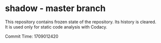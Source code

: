 # shadow - master branch

This repository contains frozen state of the repository.
Its history is cleared. It is used only for static code
analysis with Codacy.

Commit Time: 1709012420